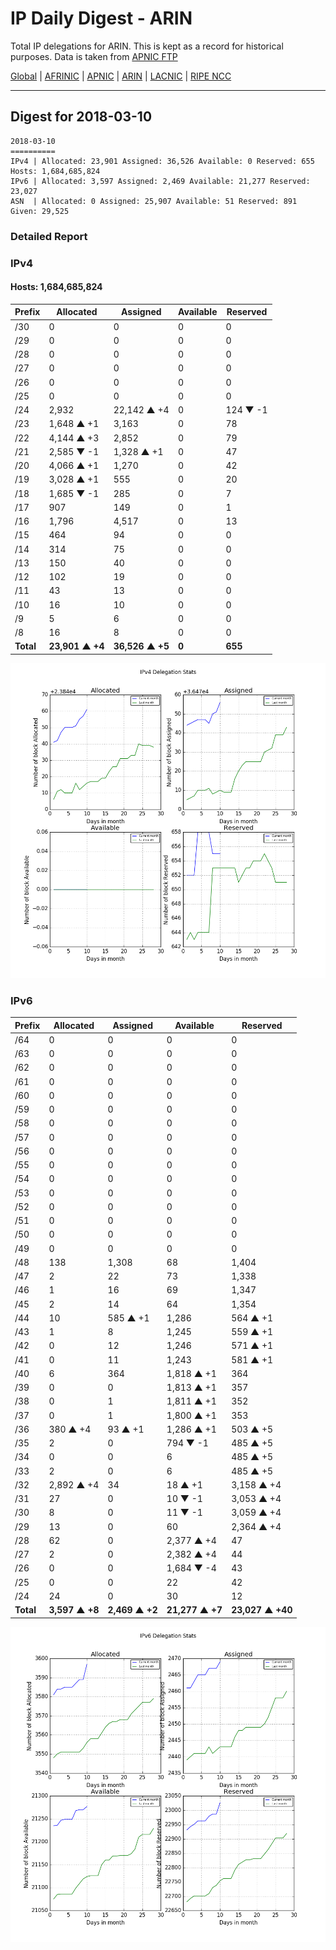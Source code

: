 # IP Daily Digest - ARIN 

Total IP delegations for ARIN. This is kept as a record for historical purposes. Data is taken from [APNIC FTP](https://ftp.apnic.net/)

[Global](https://github.com/csmets/IP-Daily-Digest) | [AFRINIC](https://github.com/csmets/IP-Daily-Digest/tree/master/archives/AFRINIC) | [APNIC](https://github.com/csmets/IP-Daily-Digest/tree/master/archives/APNIC) | [ARIN](https://github.com/csmets/IP-Daily-Digest/tree/master/archives/ARIN) | [LACNIC](https://github.com/csmets/IP-Daily-Digest/tree/master/archives/LACNIC) | [RIPE NCC](https://github.com/csmets/IP-Daily-Digest/tree/master/archives/RIPE_NCC)

---

## Digest for 2018-03-10
```
2018-03-10
==========
IPv4 | Allocated: 23,901 Assigned: 36,526 Available: 0 Reserved: 655 Hosts: 1,684,685,824
IPv6 | Allocated: 3,597 Assigned: 2,469 Available: 21,277 Reserved: 23,027
ASN  | Allocated: 0 Assigned: 25,907 Available: 51 Reserved: 891 Given: 29,525
```

### Detailed Report

### IPv4

#### Hosts: **1,684,685,824**

| Prefix | Allocated | Assigned | Available | Reserved |
| ----- | ----- | ----- | ----- | ----- |
| /30 | 0 | 0 | 0 | 0 |
| /29 | 0 | 0 | 0 | 0 |
| /28 | 0 | 0 | 0 | 0 |
| /27 | 0 | 0 | 0 | 0 |
| /26 | 0 | 0 | 0 | 0 |
| /25 | 0 | 0 | 0 | 0 |
| /24 | 2,932 | 22,142 ▲ +4 | 0 | 124 ▼ -1 |
| /23 | 1,648 ▲ +1 | 3,163 | 0 | 78 |
| /22 | 4,144 ▲ +3 | 2,852 | 0 | 79 |
| /21 | 2,585 ▼ -1 | 1,328 ▲ +1 | 0 | 47 |
| /20 | 4,066 ▲ +1 | 1,270 | 0 | 42 |
| /19 | 3,028 ▲ +1 | 555 | 0 | 20 |
| /18 | 1,685 ▼ -1 | 285 | 0 | 7 |
| /17 | 907 | 149 | 0 | 1 |
| /16 | 1,796 | 4,517 | 0 | 13 |
| /15 | 464 | 94 | 0 | 0 |
| /14 | 314 | 75 | 0 | 0 |
| /13 | 150 | 40 | 0 | 0 |
| /12 | 102 | 19 | 0 | 0 |
| /11 | 43 | 13 | 0 | 0 |
| /10 | 16 | 10 | 0 | 0 |
| /9 | 5 | 6 | 0 | 0 |
| /8 | 16 | 8 | 0 | 0 |
| **Total** | **23,901 ▲ +4** | **36,526 ▲ +5** | **0** | **655** |

![ipv4-stats](ipv4-figure.png)

### IPv6

| Prefix | Allocated | Assigned | Available | Reserved |
| ----- | ----- | ----- | ----- | ----- |
| /64 | 0 | 0 | 0 | 0 |
| /63 | 0 | 0 | 0 | 0 |
| /62 | 0 | 0 | 0 | 0 |
| /61 | 0 | 0 | 0 | 0 |
| /60 | 0 | 0 | 0 | 0 |
| /59 | 0 | 0 | 0 | 0 |
| /58 | 0 | 0 | 0 | 0 |
| /57 | 0 | 0 | 0 | 0 |
| /56 | 0 | 0 | 0 | 0 |
| /55 | 0 | 0 | 0 | 0 |
| /54 | 0 | 0 | 0 | 0 |
| /53 | 0 | 0 | 0 | 0 |
| /52 | 0 | 0 | 0 | 0 |
| /51 | 0 | 0 | 0 | 0 |
| /50 | 0 | 0 | 0 | 0 |
| /49 | 0 | 0 | 0 | 0 |
| /48 | 138 | 1,308 | 68 | 1,404 |
| /47 | 2 | 22 | 73 | 1,338 |
| /46 | 1 | 16 | 69 | 1,347 |
| /45 | 2 | 14 | 64 | 1,354 |
| /44 | 10 | 585 ▲ +1 | 1,286 | 564 ▲ +1 |
| /43 | 1 | 8 | 1,245 | 559 ▲ +1 |
| /42 | 0 | 12 | 1,246 | 571 ▲ +1 |
| /41 | 0 | 11 | 1,243 | 581 ▲ +1 |
| /40 | 6 | 364 | 1,818 ▲ +1 | 364 |
| /39 | 0 | 0 | 1,813 ▲ +1 | 357 |
| /38 | 0 | 1 | 1,811 ▲ +1 | 352 |
| /37 | 0 | 1 | 1,800 ▲ +1 | 353 |
| /36 | 380 ▲ +4 | 93 ▲ +1 | 1,286 ▲ +1 | 503 ▲ +5 |
| /35 | 2 | 0 | 794 ▼ -1 | 485 ▲ +5 |
| /34 | 0 | 0 | 6 | 485 ▲ +5 |
| /33 | 2 | 0 | 6 | 485 ▲ +5 |
| /32 | 2,892 ▲ +4 | 34 | 18 ▲ +1 | 3,158 ▲ +4 |
| /31 | 27 | 0 | 10 ▼ -1 | 3,053 ▲ +4 |
| /30 | 8 | 0 | 11 ▼ -1 | 3,059 ▲ +4 |
| /29 | 13 | 0 | 60 | 2,364 ▲ +4 |
| /28 | 62 | 0 | 2,377 ▲ +4 | 47 |
| /27 | 2 | 0 | 2,382 ▲ +4 | 44 |
| /26 | 0 | 0 | 1,684 ▼ -4 | 43 |
| /25 | 0 | 0 | 22 | 42 |
| /24 | 24 | 0 | 30 | 12 |
| **Total** | **3,597 ▲ +8** | **2,469 ▲ +2** | **21,277 ▲ +7** | **23,027 ▲ +40** |

![ipv6-stats](ipv6-figure.png)